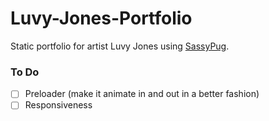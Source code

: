 # Luvy-Jones-Portfolio

Static portfolio for artist Luvy Jones using [SassyPug](https://github.com/mbusson/SassyPug).

### To Do

- [ ] Preloader (make it animate in and out in a better fashion)
- [ ] Responsiveness
